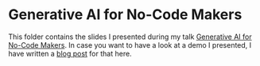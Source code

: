 
# Generative AI for No-Code Makers

This folder contains the slides I presented during my talk [Generative AI for No-Code Makers](https://www.meetup.com/microsoft-reactor-sydney/events/293853969/). In case you want to have a look at a demo I presented, I have written a [blog post](https://arafattehsin.com/unlock-the-power-of-openai-gpt-with-no-code-ai-builder/) for that here. 